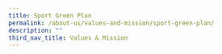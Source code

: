 ```yaml
---
title: Sport Green Plan
permalink: /about-us/values-and-mission/sport-green-plan/
description: ""
third_nav_title: Values & Mission
---
```

